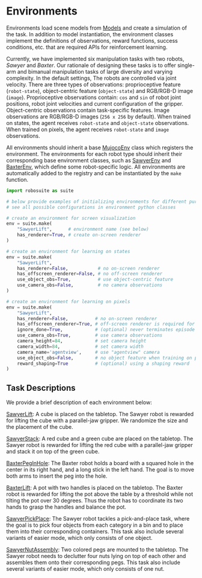 Environments
============

Environments load scene models from [Models](../models) and create a simulation of the task. In addition to model instantiation, the environment classes implement the definitions of observations, reward functions, success conditions, etc. that are required APIs for reinforcement learning.

Currently, we have implemented six manipulation tasks with two robots, _Sawyer_ and _Baxter_. Our rationale of designing these tasks is to offer single-arm and bimanual manipulation tasks of large diversity and varying complexity. In the default settings, The robots are controlled via joint velocity. There are three types of observations: proprioceptive feature (`robot-state`), object-centric feature (`object-state`) and RGB/RGB-D image (`image`). Proprioceptive observations contain: `cos` and `sin` of robot joint positions, robot joint velocities and current configuration of the gripper. Object-centric observations contain task-specific features. Image observations are RGB/RGB-D images (`256 x 256` by default). When trained on states, the agent receives `robot-state` and `object-state` observations. When trained on pixels, the agent receives `robot-state` and `image` observations.

All environments should inherit a base [MujocoEnv](base.py) class which registers the environment. The environments for each robot type should inherit their corresponding base environment classes, such as [SawyerEnv](sawyer.py) and [BaxterEnv](baxter.py), which define some robot-specific logic. All environments are automatically added to the registry and can be instantiated by the `make` function.

```python
import robosuite as suite

# below provide examples of initializing environments for different purposes
# see all possible configurations in environment python classes

# create an environment for screen visualization
env = suite.make(
    "SawyerLift",      # environment name (see below)
    has_renderer=True, # create on-screen renderer
)

# create an environment for learning on states
env = suite.make(
    "SawyerLift",
    has_renderer=False,           # no on-screen renderer
    has_offscreen_renderer=False, # no off-screen renderer
    use_object_obs=True,          # use object-centric feature
    use_camera_obs=False,         # no camera observations
)

# create an environment for learning on pixels
env = suite.make(
    "SawyerLift",
    has_renderer=False,          # no on-screen renderer
    has_offscreen_renderer=True, # off-screen renderer is required for camera observations
    ignore_done=True,            # (optional) never terminates episode
    use_camera_obs=True,         # use camera observations
    camera_height=84,            # set camera height
    camera_width=84,             # set camera width
    camera_name='agentview',     # use "agentview" camera
    use_object_obs=False,        # no object feature when training on pixels
    reward_shaping=True          # (optional) using a shaping reward
)
```

Task Descriptions
-----------------

We provide a brief description of each environment below:

[SawyerLift](sawyer_lift.py): A cube is placed on the tabletop. The Sawyer robot is rewarded for lifting the cube with a parallel-jaw gripper. We randomize the size and the placement of the cube.

[SawyerStack](sawyer_stack.py): A red cube and a green cube are placed on the tabletop. The Sawyer robot is rewarded for lifting the red cube with a parallel-jaw gripper and stack it on top of the green cube.

[BaxterPegInHole](baxter_peg_in_hole.py): The Baxter robot holds a board with a squared hole in the center in its right hand, and a long stick in the left hand. The goal is to move both arms to insert the peg into the hole.

[BaxterLift](baxter_lift.py): A pot with two handles is placed on the tabletop. The Baxter robot is rewarded for lifting the pot above the table by a threshold while not tilting the pot over 30 degrees. Thus the robot has to coordinate its two hands to grasp the handles and balance the pot.

[SawyerPickPlace](sawyer_pick_place.py): The Sawyer robot tackles a pick-and-place task, where the goal is to pick four objects from each category in a bin and to place them into their corresponding containers. This task also include several variants of easier mode, which only consists of one object.

[SawyerNutAssembly](sawyer_nut_assembly.py): Two colored pegs are mounted to the tabletop. The Sawyer robot needs to declutter four nuts lying on top of each other and assembles them onto their corresponding pegs. This task also include several variants of easier mode, which only consists of one nut.
